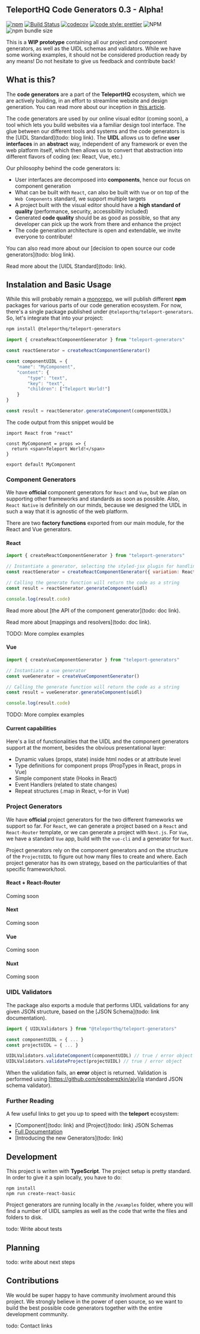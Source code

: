 ## TeleportHQ Code Generators 0.3 - Alpha!

[![npm](https://img.shields.io/npm/v/@teleporthq/teleport-code-generators.svg)](https://github.com/teleporthq/teleport-code-generators)
[![Build Status](https://travis-ci.org/teleporthq/teleport-code-generators.svg?branch=master)](https://travis-ci.org/teleporthq/teleport-code-generators)
[![codecov](https://codecov.io/gh/teleporthq/teleport-code-generators/branch/master/graph/badge.svg)](https://codecov.io/gh/teleporthq/teleport-code-generators)
[![code style: prettier](https://img.shields.io/badge/code_style-prettier-ff69b4.svg)](https://github.com/prettier/prettier)
![NPM](https://img.shields.io/npm/l/@teleporthq/teleport-code-generators.svg)
![npm bundle size](https://img.shields.io/bundlephobia/minzip/@teleporthq/teleport-code-generators.svg)

This is a **WIP prototype** containing all our project and component generators, as well as the UIDL schemas and validators. While we have some working examples, it should not be considered production ready by any means! Do not hesitate to give us feedback and contribute back!

## What is this?
The **code generators** are a part of the **TeleportHQ** ecosystem, which we are actively building, in an effort to streamline website and design generation. You can read more about our inception in [this article](https://teleporthq.io/blog/we-believe-in-AI-powered-code-generation/).

The code generators are used by our online visual editor (coming soon), a tool which lets you build websites via a familiar design tool interface. The glue between our different tools and systems and the code generators is the [UIDL Standard](todo: blog link). The **UIDL** allows us to define **user interfaces** in an **abstract** way, independent of any framework or even the web platform itself, which then allows us to convert that abstraction into different flavors of coding (ex: React, Vue, etc.)

Our philosophy behind the code generators is:
* User interfaces are decomposed into **components**, hence our focus on component generation
* What can be built with `React`, can also be built with `Vue` or on top of the `Web Components` standard, we support multiple targets
* A project built with the visual editor should have a **high standard of quality** (performance, security, accessibility included)
* Generated **code quality** should be as good as possible, so that any developer can pick up the work from there and enhance the project
* The code generation architecture is open and extendable, we invite everyone to contribute!

You can also read more about our [decision to open source our code generators](todo: blog link).

Read more about the [UIDL Standard](todo: link).

## Instalation and Basic Usage
While this will probably remain a [monorepo](https://danluu.com/monorepo/), we will publish different **npm** packages for various parts of our code generation ecosystem. For now, there's a single package published under `@teleporthq/teleport-generators`. So, let's integrate that into your project:

```bash
npm install @teleporthq/teleport-generators
```

```javascript
import { createReactComponentGenerator } from "teleport-generators"

const reactGenerator = createReactComponentGenerator()

const componentUIDL = {
    "name": "MyComponent",
    "content": {
        "type": "text",
        "key": "text",
        "children": ["Teleport World!"]
    }
}

const result = reactGenerator.generateComponent(componentUIDL)
```

The code output from this snippet would be
```
import React from "react"

const MyComponent = props => {
  return <span>Teleport World!</span>
}

export default MyComponent
```

### Component Generators

We have **official** component generators for `React` and `Vue`, but we plan on supporting other frameworks and standards as soon as possible. Also, `React Native` is definitely on our minds, because we designed the UIDL in such a way that it is agnostic of the web platform.

There are two **factory functions** exported from our main module, for the React and Vue generators.

#### React

```javascript
import { createReactComponentGenerator } from "teleport-generators"

// Instantiate a generator, selecting the styled-jsx plugin for handling styles (other options: CSSModules, JSS, InlineStyles)
const reactGenerator = createReactComponentGenerator({ variation: ReactComponentFlavors.StyledJSX })

// Calling the generate function will return the code as a string
const result = reactGenerator.generateComponent(uidl)

console.log(result.code)
```

Read more about [the API of the component generator](todo: doc link).

Read more about [mappings and resolvers](todo: doc link).

TODO: More complex examples

#### Vue

```javascript
import { createVueComponentGenerator } from "teleport-generators"

// Instantiate a vue generator
const vueGenerator = createVueComponentGenerator()

// Calling the generate function will return the code as a string
const result = vueGenerator.generateComponent(uidl)

console.log(result.code)
```

TODO: More complex examples

#### Current capabilities
Here's a list of functionalities that the UIDL and the component generators support at the moment, besides the obvious presentational layer:
*  Dynamic values (props, state) inside html nodes or at attribute level
*  Type definitions for component props (PropTypes in React, props in Vue)
*  Simple component state (Hooks in React)
*  Event Handlers (related to state changes)
*  Repeat structures (.map in React, v-for in Vue)

### Project Generators

We have **official** project generators for the two different frameworks we support so far. For `React`, we can generate a project based on a `React` and `React-Router` template, or we can generate a project with `Next.js`. For `Vue`, we have a standard `Vue` app, build with the `vue-cli` and a generator for `Nuxt`.

Project generators rely on the component generators and on the structure of the `ProjectUIDL` to figure out how many files to create and where. Each project generator has its own strategy, based on the particularities of that specific framework/tool.

#### React + React-Router

Coming soon

#### Next

Coming soon

#### Vue

Coming soon

#### Nuxt

Coming soon

### UIDL Validators

The package also exports a module that performs UIDL validations for any given JSON structure, based on the [JSON Schema](todo: link documentation).

```javascript
import { UIDLValidators } from "@teleporthq/teleport-generators"

const componentUIDL = { ... }
const projectUIDL = { ... }

UIDLValidators.validateComponent(componentUIDL) // true / error object
UIDLValidators.validateProject(projectUIDL) // true / error object
```

When the validation fails, an **error** object is returned. Validation is performed using [https://github.com/epoberezkin/ajv](a standard JSON schema validator).


### Further Reading
A few useful links to get you up to speed with the **teleport** ecosystem:
*  [Component](todo: link) and [Project](todo: link) JSON Schemas
*  [Full Documentation](https://teleporthq.io/docs)
*  [Introducing the new Generators](todo: link)

## Development

This project is writen with **TypeScript**. The project setup is pretty standard. In order to give it a spin locally, you have to do:

```
npm install
npm run create-react-basic
```

Project generators are running locally in the `/examples` folder, where you will find a number of UIDL samples as well as the code that write the files and folders to disk.

todo: Write about tests

## Planning
todo: write about next steps

## Contributions
We would be super happy to have community involvment around this project. We strongly believe in the power of open source, so we want to build the best possible code generators together with the entire development community.

todo: Contact links

